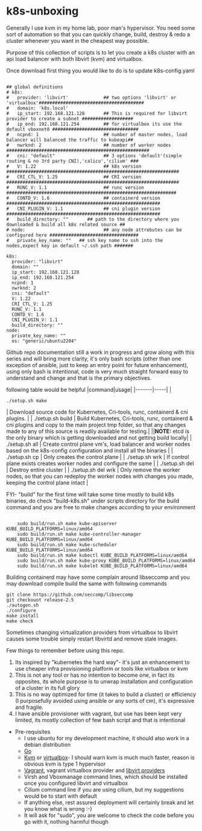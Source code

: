 # k8s-unboxing
Generally I use kvm in my home lab, poor man's hypervisor. You need some sort of automation so that you can quickly change, build, destroy & redo a cluster whenever you want in the cheapest way possible.

Purpose of this collection of scripts is to let you create a k8s cluster with an api load balancer with both libvirt (kvm) and virtualbox.

Once download first thing you would like to do is to update k8s-config.yaml

<pre><code>
## global definitions
# k8s:
#   provider: 'libvirt'             ## two options 'libvirt' or 'virtualbox'#######################################
#   domain: 'k8s.local'
#   ip_start: 192.168.121.128       ## This is required for libvirt provider to create a subnet ###################
#   ip_end: 192.168.121.254         ## for virtualbox its use the default vboxnet0 ################################
#   ncpnd: 1                        ## number of master nodes, load balancer will balanced the traffic to kubeapi##
#   nwrknd: 2                       ## number of worker nodes #####################################################
#   cni: "default"                  ## 3 options 'default'(simple routing & no 3rd party CNI),'calico','cilium' ###
#   V: 1.22                         ## k8s version ################################################################
#   CRI_CTL_V: 1.25                 ## CRI version ################################################################
#   RUNC_V: 1.1                     ## runc version ###############################################################
#   CONTD_V: 1.6                    ## containerd version #########################################################
#   CNI_PLUGIN_V: 1.1               ## cni plugin version #########################################################
#   build_directory: "<path>"       ## path to the directory where you downloaded & build all k8s related source ## 
# node:                             ## any node attrebutes can be configured here #################################      
#   private_key_name: "<ssh_key>"   ## ssh key name to ssh into the nodes,expect key in default ~/.ssh path #######

k8s:
  provider: "libvirt"
  domain: "<domain>"
  ip_start: 192.168.121.128
  ip_end: 192.168.121.254
  ncpnd: 1
  nwrknd: 2
  cni: "default"
  V: 1.22
  CRI_CTL_V: 1.25
  RUNC_V: 1.1
  CONTD_V: 1.6
  CNI_PLUGIN_V: 1.1
  build_directory: "<path>"
node:
  private_key_name: "<ssh_key>"
  os: "generic/ubuntu2204"
</code></pre>
Github repo documentation still a work in progress and grow along with this series and will bring more clarity, it's only bash scripts (other than one exception of ansible, just to keep an entry point for future enhancement), using only bash is intentional, code is very much straight forward easy to understand and change and that is the primary objectives.

following table would be helpful
|command|usage|
|-------|-----|
|<pre><code>./setup.sh make </code></pre>| Download source code for Kubernetes, Cri-tools, runc, containerd & cni plugins. |
| ./setup.sh build | Build Kubernetes, Cri-tools, runc, containerd & cni plugins and copy to the main project tmp folder, so that any changes made to any of this source is readily available for testing.|
||**NOTE:** etcd is the only binary which is getting downloaded and not getting build locally|
| ./setup.sh all | Create control plane vm's, load balancer and worker nodes based on the k8s-config configuration and install all the binaries |
| ./setup.sh cp | Only creates the control plane |
| ./setup.sh wrk | If control plane exists creates worker nodes and configure the same |
| ./setup.sh del | Destroy entire cluster |
| ./setup.sh del wrk | Only remove the worker nodes, so that you can redeploy the worker nodes with changes you made, keeping the control plane intact |

FYI- "build" for the first time will take some time mostly to build k8s binaries, do check "build-k8s.sh" under scripts directory for the build command and you are free to make changes according to your environment
 <pre><code>
    sudo build/run.sh make kube-apiserver KUBE_BUILD_PLATFORMS=linux/amd64
    sudo build/run.sh make kube-controller-manager KUBE_BUILD_PLATFORMS=linux/amd64
    sudo build/run.sh make kube-scheduler KUBE_BUILD_PLATFORMS=linux/amd64
    sudo build/run.sh make kubectl KUBE_BUILD_PLATFORMS=linux/amd64
    sudo build/run.sh make kube-proxy KUBE_BUILD_PLATFORMS=linux/amd64
    sudo build/run.sh make kubelet KUBE_BUILD_PLATFORMS=linux/amd64
</code></pre>

Building containerd may have some complain around libseccomp and you may download compile build the same with following commands
<pre><code>git clone https://github.com/seccomp/libseccomp
git checkouot release-2.5
./autogen.sh
./configure
make install
make check
</code></pre>

Sometimes changing virtualization providers from virtualbox to libvirt causes some trouble simply restart libvirtd and remove stale images.

Few things to remember before using this repo.

1. Its inspired by "kubernetes the hard way"- it's just an enhancement to use cheaper infra provisioning platform or tools like virtualbox or kvm
2. This is not any tool or has no intention to become one, in fact its opposites, its whole purpose is to unwrap installation and configuration of a cluster in its full glory
3. This is no way optimized for time (it takes to build a cluster) or efficiency (I purposefully avoided using ansible or any sorts of cm), it's expressive and fragile.
4. I have ansible provisioner with vagrant, but use has been kept very limited, its mostly collection of few bash script and that is intentional
* Pre-requisites
  * I use ubuntu for my development machine, it should also work in a debian distribution
  * [Go](https://www.fosslinux.com/68795/install-go-on-ubuntu.htm)
  * [Kvm](https://www.fosslinux.com/68795/install-go-on-ubuntu.htm) or [virtualbox](https://linuxhint.com/install-virtualbox-linux/)- 
    I should warn kvm is much much faster, reason is obvious kvm is type 1 hypervisor
  * [Vagrant](https://linuxhint.com/install-vagrant-ubuntu/), vagrant virtualbox provider and [libvirt providers](https://computingforgeeks.com/using-vagrant-with-libvirt-on-linux/)
  * Virsh and Vboxmanage command lines, which should be installed once you configured libvirt and virtualbox
  * Cilium command line if you are using cilium, but my suggestions would be to start with default
  * If anything else, rest assured deployment will certainly break and let you know what is wrong :-)
  * It will ask for "sudo", you are welcome to check the code before you go with it, nothing harmful though

